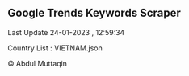 

## Google Trends Keywords Scraper 
 
Last Update 24-01-2023 , 12:59:34

Country List :
VIETNAM.json



© Abdul Muttaqin 

